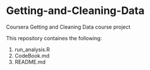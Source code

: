 # Getting-and-Cleaning-Data
Coursera Getting and Cleaning Data course project

This repository containes the following:
1. run_analysis.R
2. CodeBook.md
3. README.md

